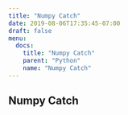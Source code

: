 ```yaml
---
title: "Numpy Catch"
date: 2019-08-06T17:35:45-07:00
draft: false
menu:
  docs:
    title: "Numpy Catch"
    parent: "Python"
    name: "Numpy Catch"
---
```


## Numpy Catch 

